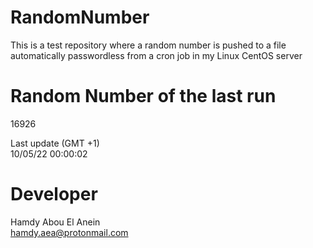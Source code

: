 # RandomNumber    
This is a test repository where a random number is pushed to a file automatically passwordless from a cron job in my Linux CentOS server    
# Random Number of the last run   
16926
      
Last update (GMT +1)    
10/05/22 00:00:02
# Developer    
Hamdy Abou El Anein   
hamdy.aea@protonmail.com
